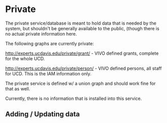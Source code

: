 # Private

The private service/database is meant to hold data that is needed by the system,
but shouldn't be generally available to the public, (though there is no actual
private information here.

The following graphs are currently private:

http://experts.ucdavis.edu/private/grant/ - VIVO defined grants, complete for
the whole UCD.

http://experts.ucdavis.edu/private/person/ - VIVO defined persons, all staff for
UCD.  This is the IAM information only.

The private service is defined w/ a union graph and should work fine for that as
well.

Currently, there is no information that is installed into this service.

## Adding / Updating data
